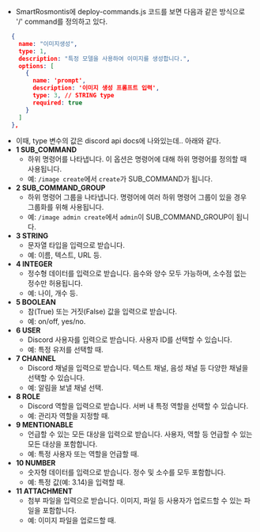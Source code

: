 - SmartRosmontis에 deploy-commands.js 코드를 보면 다음과 같은 방식으로 '/' command를 정의하고 있다.
```json
  {
    name: "이미지생성",
    type: 1,
    description: "특정 모델을 사용하여 이미지를 생성합니다.",
    options: [
      {
        name: 'prompt',
        description: '이미지 생성 프롬프트 입력',
        type: 3, // STRING type
        required: true
      }
    ]
  },
```
- 이때, type 변수의 값은 discord api docs에 나와있는데.. 아래와 같다.
- **1 SUB_COMMAND**
    - 하위 명령어를 나타냅니다. 이 옵션은 명령어에 대해 하위 명령어를 정의할 때 사용됩니다.
    - 예: `/image create`에서 `create`가 SUB_COMMAND가 됩니다.
- **2 SUB_COMMAND_GROUP**
    - 하위 명령어 그룹을 나타냅니다. 명령어에 여러 하위 명령어 그룹이 있을 경우 그룹화를 위해 사용됩니다.
    - 예: `/image admin create`에서 `admin`이 SUB_COMMAND_GROUP이 됩니다.
- **3 STRING**
    - 문자열 타입을 입력으로 받습니다.
    - 예: 이름, 텍스트, URL 등.
- **4 INTEGER**
    - 정수형 데이터를 입력으로 받습니다. 음수와 양수 모두 가능하며, 소수점 없는 정수만 허용됩니다.
    - 예: 나이, 개수 등.
- **5 BOOLEAN**
    - 참(True) 또는 거짓(False) 값을 입력으로 받습니다.
    - 예: on/off, yes/no.
- **6 USER**
    - Discord 사용자를 입력으로 받습니다. 사용자 ID를 선택할 수 있습니다.
    - 예: 특정 유저를 선택할 때.
- **7 CHANNEL**
    - Discord 채널을 입력으로 받습니다. 텍스트 채널, 음성 채널 등 다양한 채널을 선택할 수 있습니다.
    - 예: 알림을 보낼 채널 선택.
- **8 ROLE**
    - Discord 역할을 입력으로 받습니다. 서버 내 특정 역할을 선택할 수 있습니다.
    - 예: 관리자 역할을 지정할 때.
- **9 MENTIONABLE**
    - 언급할 수 있는 모든 대상을 입력으로 받습니다. 사용자, 역할 등 언급할 수 있는 모든 대상을 포함합니다.
    - 예: 특정 사용자 또는 역할을 언급할 때.
- **10 NUMBER**
    - 숫자형 데이터를 입력으로 받습니다. 정수 및 소수를 모두 포함합니다.
    - 예: 특정 값(예: 3.14)을 입력할 때.
- **11 ATTACHMENT**
    - 첨부 파일을 입력으로 받습니다. 이미지, 파일 등 사용자가 업로드할 수 있는 파일을 포함합니다.
    - 예: 이미지 파일을 업로드할 때.